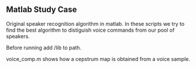 Matlab Study Case
-----------------


Original speaker recognition algorithm in matlab. In these scripts we try to find the best algorithm to distiguish voice commands from our pool of speakers.

Before running add /lib to path.

voice_comp.m shows how a cepstrum map is obtained from a voice sample. 

